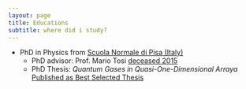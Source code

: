 ```yaml
---
layout: page
title: Educations
subtitle: where did i study?
---
```


- PhD in Physics from [Scuola Normale di Pisa (Italy)](www.sns.it)
  - PhD advisor: Prof. Mario Tosi [deceased 2015](https://www.ictp.it/about-ictp/media-centre/news/news-archive/2015/11/tosi_memoriam.aspx)
  - PhD Thesis: _Quantum Gases in Quasi-One-Dimensional Arraya_ [Published as Best Selected Thesis](https://goo.gl/CjT7cj )
